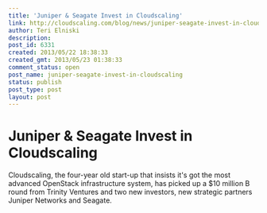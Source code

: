 ```yaml
---
title: 'Juniper & Seagate Invest in Cloudscaling'
link: http://cloudscaling.com/blog/news/juniper-seagate-invest-in-cloudscaling/
author: Teri Elniski
description: 
post_id: 6331
created: 2013/05/22 18:38:33
created_gmt: 2013/05/23 01:38:33
comment_status: open
post_name: juniper-seagate-invest-in-cloudscaling
status: publish
post_type: post
layout: post
---
```


# Juniper & Seagate Invest in Cloudscaling

Cloudscaling, the four-year old start-up that insists it's got the most advanced OpenStack infrastructure system, has picked up a $10 million B round from Trinity Ventures and two new investors, new strategic partners Juniper Networks and Seagate.